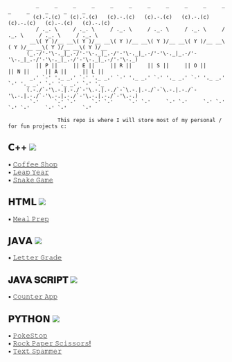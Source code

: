 ```

         _     _     _     _     _     _     _     _     _     _     _     _     _     _     _     _   
        (c).-.(c)   (c).-.(c)   (c).-.(c)   (c).-.(c)   (c).-.(c)   (c).-.(c)   (c).-.(c)   (c).-.(c)  
         / ._. \     / ._. \     / ._. \     / ._. \     / ._. \     / ._. \     / ._. \     / ._. \   
       __\( Y )/__ __\( Y )/__ __\( Y )/__ __\( Y )/__ __\( Y )/__ __\( Y )/__ __\( Y )/__ __\( Y )/__ 
      (_.-/'-'\-._|_.-/'-'\-._|_.-/'-'\-._|_.-/'-'\-._|_.-/'-'\-._|_.-/'-'\-._|_.-/'-'\-._|_.-/'-'\-._)
         || 𝙿 ||     || 𝙴 ||     || 𝚁 ||     || 𝚂 ||     || 𝙾 ||     || 𝙽 ||     || 𝙰 ||     || 𝙻 ||   
       _.' `-' '._ _.' `-' '._ _.' `-' '._ _.' `-' '._ _.' `-' '._ _.' `-' '._ _.' `-' '._ _.' `-' '._ 
      (.-./`-'\.-.|.-./`-'\.-.|.-./`-`\.-.|.-./`-`\.-.|.-./`-'\.-.|.-./`-'\.-.|.-./`-'\.-.|.-./`-'\.-.)
       `-'     `-' `-'     `-' `-'     `-' `-'     `-' `-'     `-' `-'     `-' `-'     `-' `-'     `-' 

                𝚃𝚑𝚒𝚜 𝚛𝚎𝚙𝚘 𝚒𝚜 𝚠𝚑𝚎𝚛𝚎 𝙸 𝚠𝚒𝚕𝚕 𝚜𝚝𝚘𝚛𝚎 𝚖𝚘𝚜𝚝 𝚘𝚏 𝚖𝚢 𝚙𝚎𝚛𝚜𝚘𝚗𝚊𝚕 / 𝚏𝚘𝚛 𝚏𝚞𝚗 𝚙𝚛𝚘𝚓𝚎𝚌𝚝𝚜 𝚌:

```

## 𝗖++ <img src="https://github.com/abranhe/programming-languages-logos/blob/master/src/cpp/cpp_24x24.png"/>
:black_small_square: [𝙲𝚘𝚏𝚏𝚎𝚎 𝚂𝚑𝚘𝚙](https://github.com/giannagalard/Side-Projects/blob/main/C%2B%2B/Coffee%20Shop.cpp)     
:black_small_square: [𝙻𝚎𝚊𝚙 𝚈𝚎𝚊𝚛](https://github.com/giannagalard/Side-Projects/tree/main/C%2B%2B/Leap%20Year)   
:black_small_square: [𝚂𝚗𝚊𝚔𝚎 𝙶𝚊𝚖𝚎](https://github.com/giannagalard/Side-Projects/blob/main/C%2B%2B/Snake%20Game.cpp)

## 𝗛𝗧𝗠𝗟 <img src="https://github.com/abranhe/programming-languages-logos/blob/master/src/html/html_24x24.png"/>  
:black_small_square: [𝙼𝚎𝚊𝚕 𝙿𝚛𝚎𝚙](https://github.com/giannagalard/Side-Projects/tree/main/HTML/Meal%20Prep)  

## 𝗝𝗔𝗩𝗔 <img src="https://github.com/abranhe/programming-languages-logos/blob/master/src/java/java_24x24.png"/>  
:black_small_square: [𝙻𝚎𝚝𝚝𝚎𝚛 𝙶𝚛𝚊𝚍𝚎](https://github.com/giannagalard/Side-Projects/blob/main/Java/LetterGrade.java)  

## 𝐉𝐀𝐕𝐀 𝐒𝐂𝐑𝐈𝐏𝐓 <img src="https://raw.githubusercontent.com/abranhe/programming-languages-logos/master/src/javascript/javascript_24x24.png"/>  
:black_small_square: [𝙲𝚘𝚞𝚗𝚝𝚎𝚛 𝙰𝚙𝚙](https://github.com/giannagalard/Side-Projects/tree/main/Java%20Script/Counter%20App)  

## 𝗣𝗬𝗧𝗛𝗢𝗡 <img src="https://github.com/abranhe/programming-languages-logos/blob/master/src/python/python_24x24.png"/>
:black_small_square: [𝙿𝚘𝚔𝚎𝚂𝚝𝚘𝚙](https://github.com/giannagalard/Side-Projects/blob/main/Python/PokeStop.py)   
:black_small_square: [𝚁𝚘𝚌𝚔 𝙿𝚊𝚙𝚎𝚛 𝚂𝚌𝚒𝚜𝚜𝚘𝚛𝚜!](https://github.com/giannagalard/Side-Projects/blob/main/Python/Rock%20Paper%20Scissors.py)   
:black_small_square: [𝚃𝚎𝚡𝚝 𝚂𝚙𝚊𝚖𝚖𝚎𝚛](https://github.com/giannagalard/Side-Projects/tree/main/Python/textspammer)
